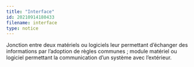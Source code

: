 ```yaml
---
title: "Interface"
id: 20210914180433
filename: interface
type: notice
---
```


Jonction entre deux matériels ou logiciels leur permettant d’échanger des informations par l’adoption de règles communes ; module matériel ou logiciel permettant la communication d’un système avec l’extérieur.

